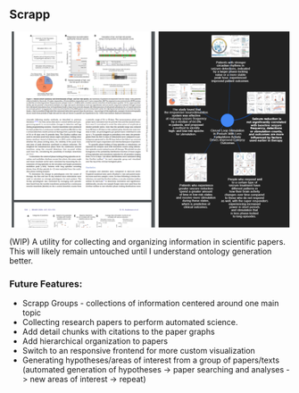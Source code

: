 ## Scrapp
![alt text](https://github.com/plehman2000/scrapp/blob/main/assets/graph.png?raw=true)

(WIP) A utility for collecting and organizing information in scientific papers. This will likely remain untouched until I understand ontology generation better.



### Future Features:
- Scrapp Groups - collections of information centered around one main topic
- Collecting research papers to perform automated science.
- Add detail chunks with citations to the paper graphs
- Add hierarchical organization to papers
-  Switch to an responsive frontend for more custom visualization
- Generating hypotheses/areas of interest from a group of papers/texts (automated generation of hypotheses -> paper searching and analyses -> new areas of interest -> repeat)
